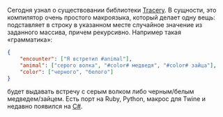 Сегодня узнал о существовании библиотеки [Tracery](http://tracery.io/). В сущности, это компилятор очень простого макроязыка, который делает одну вещь: подставляет в строку в указанном месте случайное значение из заданного массива, причем рекурсивно. Например такая «грамматика»:
```json
{
    "encounter": ["Я встретил #animal"],
    "animal": ["серого волка", "#color# медведя", "#color# зайца"],
    "color": ["черного", "белого"]
}
```
будет выдавать встречу с серым волком либо черным/белым медведем/зайцем.
Есть порт на Ruby, Python, макрос для Twine и недавно появился на [C#](https://github.com/v21/unity-tracery).
